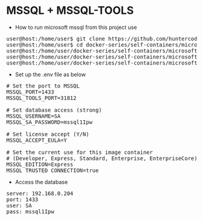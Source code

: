 
# MSSQL + MSSQL-TOOLS

- How to run microsoft mssql from this project use

<pre>
user@host:/home/user$ git clone https://github.com/huntercodexs/docker-series.git .
user@host:/home/user$ cd docker-series/self-containers/microsoft
user@host:/home/user/docker-series/self-containers/microsoft$ docker-compose up --build
user@host:/home/user/docker-series/self-containers/microsoft$ [Ctrl+C]
user@host:/home/user/docker-series/self-containers/microsoft$ docker-compose start
</pre>

- Set up the .env file as below

<pre>
# Set the port to MSSQL
MSSQL_PORT=1433
MSSQL_TOOLS_PORT=31812

# Set database access (strong)
MSSQL_USERNAME=SA
MSSQL_SA_PASSWORD=mssql1Ipw

# Set license accept (Y/N)
MSSQL_ACCEPT_EULA=Y

# Set the current use for this image container
# (Developer, Express, Standard, Enterprise, EnterpriseCore)
MSSQL_EDITION=Express
MSSQL_TRUSTED_CONNECTION=true
</pre>

- Access the database

<pre>
server: 192.168.0.204
port: 1433
user: SA
pass: mssql1Ipw
</pre>
